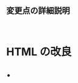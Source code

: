 <h2>変更点の詳細説明</h2>
<br>
<h1>HTML の改良</h1>
<br>
⚫︎ <title>タグの改善: 検索エンジンやブラウザのタブに表示されるタイトルをより具体的にしました。<br>
<br>
⚫︎Google Fonts の導入: <head>内に Noto Sans JP フォントをインポートする link タグを追加しました。これにより、より現代的で読みやすい日本語フォントを使用できます。<br>
<br>
⚫︎section タグの活用: 各コンテンツセクションを section タグで囲み、意味的な構造を明確にしました。これにより、ページのセマンティクスが向上し、CSS でのスタイリングも容易になります。content-section という共通クラスを付与しています。<br>
<br>
⚫︎br タグの削除と代替: br タグは主に改行のために使われますが、要素間の余白調整は CSS の margin や padding で行うのが一般的です。スタイルシートで柔軟に調整できるよう、br タグを削除しました。<br>
<br>
⚫︎ 画像のプレースホルダーコメントの充実: ローディング中や各コンテンツセクションに、より具体的な画像の挿入例を示しました。<br>
<br>
⚫︎ ローディングスピナーの追加: #loading 内に loading-spinner という div を追加し、CSS で視覚的なスピナーを表示できるようにしました。<br>
CSS の改良<br>
<br>
⚫︎ フォントの変更: body に font-family: 'Noto Sans JP', sans-serif;を設定し、モダンな日本語フォントを適用しました。<br>
<br>
⚫︎ 基本的なスタイルの調整:<br>
・line-height を調整し、テキストの可読性を向上させました。<br>
・body の背景色を少し明るくし、コンテンツとのコントラストをつけました。<br>
・margin と padding をリセットし、レイアウトの制御をしやすくしました。<br>
<br>
⚫︎ コンテンツセクションのスタイル (.content-section):<br>
max-width でコンテンツの横幅を制限し、読みやすくしました。<br>
margin: 0 auto;で中央寄せにしています。box-shadow と border-radius を追加し、各セクションに立体感と柔らかい印象を与えました。<br>
・padding を増やし、コンテンツと枠の間にゆとりを持たせました。
<br>
⚫︎ 見出し (h1, h2) のスタイル:<br>
・よりモダンなフォントサイズと色を設定しました。<br>
・letter-spacing で文字間隔を微調整し、視覚的なバランスを整えました。<br>
・h2 には下線を追加し、セクションの区切りをより明確にしました。<br>
・両見出しを中央寄せにしました。<br>
<br>
⚫︎ メインヘッダー (.main-header):<br>
グラデーション背景と padding を追加し、ページの顔となる部分をより魅力的にしました。<br>
box-shadow と text-shadow で立体感と深みを出しています。<br>
<br>
⚫︎ ローディングアニメーション (#loading) の強化:<br>
背景をより深みのあるグラデーションにしました。<br>
<br>
⚫︎ スピナーアニメーション: loading-spinner クラスに CSS アニメーションを適用し、<br>くるくる回るローディングインジケータを表示します。これにより、ローディング中であることがより分かりやすくなります。<br>
⚫︎flex-direction: column;でスピナーとテキストを縦に並べ、見た目を整えました。<br>
<br>
⚫︎ メインコンテンツの表示アニメーション (#main):<br>
transform: translateY(20px);を追加し、コンテンツが下から少し浮き上がるようにフェードインする効果をつけました。これにより、より動的で魅力的な表示になります。<br>
・transition の時間も調整し、より滑らかなアニメーションにしました。<br>
<br>
⚫︎ レスポンシブデザイン (@media) の追加:<br>
・画面幅に応じてフォントサイズや余白を調整するメディアクエリを追加しました。これにより、スマートフォンなどの小さな画面でもコンテンツが見やすくなります。<br>
